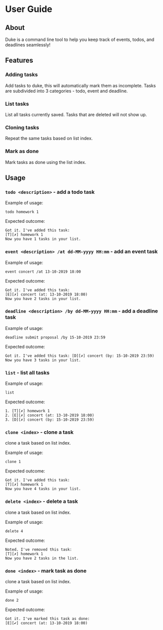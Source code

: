 # User Guide

## About 
Duke is a command line tool to help you keep track of events, todos, and deadlines seamlessly! 

## Features 

### Adding tasks 
Add tasks to duke, this will automatically mark them as incomplete. 
Tasks are subdivided into 3 categories - todo, event and deadline.

### List tasks
List all tasks currently saved. Tasks that are deleted will not show up.

### Cloning tasks
Repeat the same tasks based on list index. 

### Mark as done
Mark tasks as done using the list index. 



## Usage

### `todo <description>` - add a todo task

Example of usage: 

`todo homework 1`

Expected outcome:
```
Got it. I've added this task:
[T][✗] homework 1
Now you have 1 tasks in your list.
```


### `event <description> /at dd-MM-yyyy HH:mm` - add an event task

Example of usage: 

`event concert /at 13-10-2019 18:00`

Expected outcome:
```
Got it. I've added this task:
[E][✗] concert (at: 13-10-2019 18:00)
Now you have 2 tasks in your list.
```


### `deadline <description> /by dd-MM-yyyy HH:mm` - add a deadline task

Example of usage: 

`deadline submit proposal /by 15-10-2019 23:59`

Expected outcome:

`Got it. I've added this task:
[D][✗] concert (by: 15-10-2019 23:59)
Now you have 3 tasks in your list.`


### `list` - list all tasks

Example of usage: 

`list`

Expected outcome:
```
1. [T][✗] homework 1
2. [E][✗] concert (at: 13-10-2019 18:00)
3. [D][✗] concert (by: 15-10-2019 23:59)
```


### `clone <index>` - clone a task
clone a task based on list index.

Example of usage: 

`clone 1`

Expected outcome:

```
Got it. I've added this task:
[T][✗] homework 1
Now you have 4 tasks in your list.
```


### `delete <index>` - delete a task
clone a task based on list index.

Example of usage: 

`delete 4`

Expected outcome:
```
Noted. I've removed this task:
[T][✗] homework 1
Now you have 2 tasks in the list.
```


### `done <index>` - mark task as done
clone a task based on list index.

Example of usage: 

`done 2`

Expected outcome:
```
Got it. I've marked this task as done:
[E][✔] concert (at: 13-10-2019 18:00)
```
